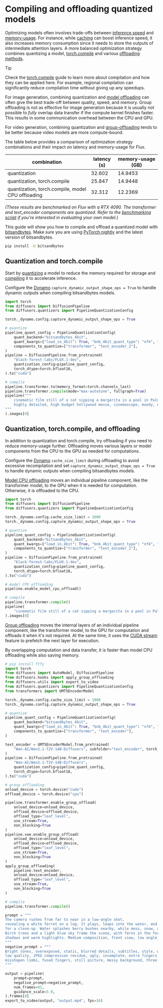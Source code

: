 <!--Copyright 2024 The HuggingFace Team. All rights reserved.

Licensed under the Apache License, Version 2.0 (the "License"); you may not use this file except in compliance with
the License. You may obtain a copy of the License at

http://www.apache.org/licenses/LICENSE-2.0

Unless required by applicable law or agreed to in writing, software distributed under the License is distributed on
an "AS IS" BASIS, WITHOUT WARRANTIES OR CONDITIONS OF ANY KIND, either express or implied. See the License for the
specific language governing permissions and limitations under the License.
-->

# Compiling and offloading quantized models

Optimizing models often involves trade-offs between [inference speed](./fp16) and [memory-usage](./memory). For instance, while [caching](./cache) can boost inference speed, it also increases memory consumption since it needs to store the outputs of intermediate attention layers. A more balanced optimization strategy combines quantizing a model, [torch.compile](./fp16#torchcompile) and various [offloading methods](./memory#offloading).

> [!TIP]
> Check the [torch.compile](./fp16#torchcompile) guide to learn more about compilation and how they can be applied here. For example, regional compilation can significantly reduce compilation time without giving up any speedups. 

For image generation, combining quantization and [model offloading](./memory#model-offloading) can often give the best trade-off between quality, speed, and memory. Group offloading is not as effective for image generation because it is usually not possible to *fully* overlap data transfer if the compute kernel finishes faster. This results in some communication overhead between the CPU and GPU.

For video generation, combining quantization and [group-offloading](./memory#group-offloading) tends to be better because video models are more compute-bound. 

The table below provides a comparison of optimization strategy combinations and their impact on latency and memory-usage for Flux.

| combination | latency (s) | memory-usage (GB) |
|---|---|---|
| quantization  | 32.602 | 14.9453 |
| quantization, torch.compile  | 25.847 | 14.9448 |
| quantization, torch.compile, model CPU offloading | 32.312 | 12.2369 |

_(These results are benchmarked on Flux with a RTX 4090. The transformer and text_encoder components are quantized. Refer to the [benchmarking script](https://gist.github.com/sayakpaul/0db9d8eeeb3d2a0e5ed7cf0d9ca19b7d) if you're interested in evaluating your own model.)_

This guide will show you how to compile and offload a quantized model with [bitsandbytes](../quantization/bitsandbytes#torchcompile). Make sure you are using [PyTorch nightly](https://pytorch.org/get-started/locally/) and the latest version of bitsandbytes.

```bash
pip install -U bitsandbytes
```

## Quantization and torch.compile

Start by [quantizing](../quantization/overview) a model to reduce the memory required for storage and [compiling](./fp16#torchcompile) it to accelerate inference.

Configure the [Dynamo](https://docs.pytorch.org/docs/stable/torch.compiler_dynamo_overview.html) `capture_dynamic_output_shape_ops = True` to handle dynamic outputs when compiling bitsandbytes models.

```py
import torch
from diffusers import DiffusionPipeline
from diffusers.quantizers import PipelineQuantizationConfig

torch._dynamo.config.capture_dynamic_output_shape_ops = True

# quantize
pipeline_quant_config = PipelineQuantizationConfig(
    quant_backend="bitsandbytes_4bit",
    quant_kwargs={"load_in_4bit": True, "bnb_4bit_quant_type": "nf4", "bnb_4bit_compute_dtype": torch.bfloat16},
    components_to_quantize=["transformer", "text_encoder_2"],
)
pipeline = DiffusionPipeline.from_pretrained(
    "black-forest-labs/FLUX.1-dev",
    quantization_config=pipeline_quant_config,
    torch_dtype=torch.bfloat16,
).to("cuda")

# compile
pipeline.transformer.to(memory_format=torch.channels_last)
pipeline.transformer.compile(mode="max-autotune", fullgraph=True)
pipeline("""
    cinematic film still of a cat sipping a margarita in a pool in Palm Springs, California
    highly detailed, high budget hollywood movie, cinemascope, moody, epic, gorgeous, film grain
"""
).images[0]
```

## Quantization, torch.compile, and offloading

In addition to quantization and torch.compile, try offloading if you need to reduce memory-usage further. Offloading moves various layers or model components from the CPU to the GPU as needed for computations.

Configure the [Dynamo](https://docs.pytorch.org/docs/stable/torch.compiler_dynamo_overview.html) `cache_size_limit` during offloading to avoid excessive recompilation and set `capture_dynamic_output_shape_ops = True` to handle dynamic outputs when compiling bitsandbytes models.

<hfoptions id="offloading">
<hfoption id="model CPU offloading">

[Model CPU offloading](./memory#model-offloading) moves an individual pipeline component, like the transformer model, to the GPU when it is needed for computation. Otherwise, it is offloaded to the CPU.

```py
import torch
from diffusers import DiffusionPipeline
from diffusers.quantizers import PipelineQuantizationConfig

torch._dynamo.config.cache_size_limit = 1000
torch._dynamo.config.capture_dynamic_output_shape_ops = True

# quantize
pipeline_quant_config = PipelineQuantizationConfig(
    quant_backend="bitsandbytes_4bit",
    quant_kwargs={"load_in_4bit": True, "bnb_4bit_quant_type": "nf4", "bnb_4bit_compute_dtype": torch.bfloat16},
    components_to_quantize=["transformer", "text_encoder_2"],
)
pipeline = DiffusionPipeline.from_pretrained(
    "black-forest-labs/FLUX.1-dev",
    quantization_config=pipeline_quant_config,
    torch_dtype=torch.bfloat16,
).to("cuda")

# model CPU offloading
pipeline.enable_model_cpu_offload()

# compile
pipeline.transformer.compile()
pipeline(
    "cinematic film still of a cat sipping a margarita in a pool in Palm Springs, California, highly detailed, high budget hollywood movie, cinemascope, moody, epic, gorgeous, film grain"
).images[0]
```

</hfoption>
<hfoption id="group offloading">

[Group offloading](./memory#group-offloading) moves the internal layers of an individual pipeline component, like the transformer model, to the GPU for computation and offloads it when it's not required. At the same time, it uses the [CUDA stream](./memory#cuda-stream) feature to prefetch the next layer for execution.

By overlapping computation and data transfer, it is faster than model CPU offloading while also saving memory. 

```py
# pip install ftfy
import torch
from diffusers import AutoModel, DiffusionPipeline
from diffusers.hooks import apply_group_offloading
from diffusers.utils import export_to_video
from diffusers.quantizers import PipelineQuantizationConfig
from transformers import UMT5EncoderModel

torch._dynamo.config.cache_size_limit = 1000
torch._dynamo.config.capture_dynamic_output_shape_ops = True

# quantize
pipeline_quant_config = PipelineQuantizationConfig(
    quant_backend="bitsandbytes_4bit",
    quant_kwargs={"load_in_4bit": True, "bnb_4bit_quant_type": "nf4", "bnb_4bit_compute_dtype": torch.bfloat16},
    components_to_quantize=["transformer", "text_encoder"],
)

text_encoder = UMT5EncoderModel.from_pretrained(
    "Wan-AI/Wan2.1-T2V-14B-Diffusers", subfolder="text_encoder", torch_dtype=torch.bfloat16
)
pipeline = DiffusionPipeline.from_pretrained(
    "Wan-AI/Wan2.1-T2V-14B-Diffusers",
    quantization_config=pipeline_quant_config,
    torch_dtype=torch.bfloat16,
).to("cuda")

# group offloading
onload_device = torch.device("cuda")
offload_device = torch.device("cpu")

pipeline.transformer.enable_group_offload(
    onload_device=onload_device,
    offload_device=offload_device,
    offload_type="leaf_level",
    use_stream=True,
    non_blocking=True
)
pipeline.vae.enable_group_offload(
    onload_device=onload_device,
    offload_device=offload_device,
    offload_type="leaf_level",
    use_stream=True,
    non_blocking=True
)
apply_group_offloading(
    pipeline.text_encoder,
    onload_device=onload_device,
    offload_type="leaf_level",
    use_stream=True,
    non_blocking=True
)

# compile
pipeline.transformer.compile()

prompt = """
The camera rushes from far to near in a low-angle shot, 
revealing a white ferret on a log. It plays, leaps into the water, and emerges, as the camera zooms in 
for a close-up. Water splashes berry bushes nearby, while moss, snow, and leaves blanket the ground. 
Birch trees and a light blue sky frame the scene, with ferns in the foreground. Side lighting casts dynamic 
shadows and warm highlights. Medium composition, front view, low angle, with depth of field.
"""
negative_prompt = """
Bright tones, overexposed, static, blurred details, subtitles, style, works, paintings, images, static, overall gray, worst quality, 
low quality, JPEG compression residue, ugly, incomplete, extra fingers, poorly drawn hands, poorly drawn faces, deformed, disfigured, 
misshapen limbs, fused fingers, still picture, messy background, three legs, many people in the background, walking backwards
"""

output = pipeline(
    prompt=prompt,
    negative_prompt=negative_prompt,
    num_frames=81,
    guidance_scale=5.0,
).frames[0]
export_to_video(output, "output.mp4", fps=16)
```

</hfoption>
</hfoptions>
